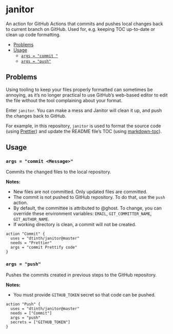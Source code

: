 # janitor

An action for GitHub Actions that commits and pushes local changes back to current branch on GitHub. Used for, e.g. keeping TOC up-to-date or clean up code formatting.

<!-- toc -->

- [Problems](#problems)
- [Usage](#usage)
  - [`args = "commit "`](#args--commit-)
  - [`args = "push"`](#args--push)

<!-- tocstop -->

## Problems

Using tooling to keep your files properly formatted can sometimes be annoying, as it’s no longer practical to use GitHub’s web-based editor to edit the file without the tool complaining about your format.

Enter `janitor`. You can make a mess and Janitor will clean it up, and push the changes back to GitHub.

For example, in this repository, `janitor` is used to format the source code (using [Prettier](https://github.com/prettier/prettier)) and update the README file’s TOC (using [markdown-toc](https://github.com/jonschlinkert/markdown-toc)).

## Usage

### `args = "commit <Message>"`

Commits the changed files to the local repository.

**Notes:**

- New files are not committed. Only updated files are committed.
- The commit is not pushed to GitHub repository. To do that, use the `push` action.
- By default, the committee is attributed to @ghost. To change, you can override these environment variables: `EMAIL`, `GIT_COMMITTER_NAME`, `GIT_AUTHOR_NAME`.
- If working directory is clean, a commit will not be created.

```
action "Commit" {
  uses = "dtinth/janitor@master"
  needs = "Prettier"
  args = "commit Prettify code"
}
```

### `args = "push"`

Pushes the commits created in previous steps to the GitHub repository.

**Notes:**

- You must provide `GITHUB_TOKEN` secret so that code can be pushed.

```
action "Push" {
  uses = "dtinth/janitor@master"
  needs = ["Commit"]
  args = "push"
  secrets = ["GITHUB_TOKEN"]
}
```
